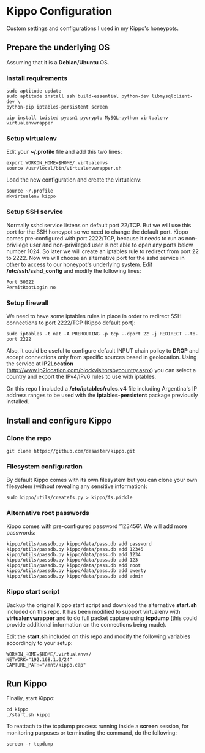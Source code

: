 Kippo Configuration
===================

Custom settings and configurations I used in my Kippo's honeypots.

## Prepare the underlying OS

Assuming that it is a **Debian/Ubuntu** OS.

### Install requirements

    sudo aptitude update
    sudo aptitude install ssh build-essential python-dev libmysqlclient-dev \
    python-pip iptables-persistent screen

    pip install twisted pyasn1 pycrypto MySQL-python virtualenv virtualenvwrapper

### Setup virtualenv

Edit your **~/.profile** file and add this two lines:

    export WORKON_HOME=$HOME/.virtualenvs
    source /usr/local/bin/virtualenvwrapper.sh

Load the new configuration and create the virtualenv:

    source ~/.profile
    mkvirtualenv kippo

### Setup SSH service

Normally sshd service listens on default port 22/TCP. But we will use this port for the SSH honeypot so we need to change the default port. Kippo comes pre-configured with port 2222/TCP, because it needs to run as non-privilege user and non-privileged user is not able to open any ports below number 1024. So later we will create an iptables rule to redirect from port 22 to 2222. Now we will choose an alternative port for the sshd service in other to access to our honeypot's underlying system. Edit **/etc/ssh/sshd_config** and modify the following lines:

    Port 50022
    PermitRootLogin no

### Setup firewall

We need to have some iptables rules in place in order to redirect SSH connections to port 2222/TCP (Kippo default port):

    sudo iptables -t nat -A PREROUTING -p tcp --dport 22 -j REDIRECT --to-port 2222

Also, it could be useful to configure default INPUT chain policy to **DROP** and accept connections only from specific sources based in geolocation. Using the service at **IP2Location** (http://www.ip2location.com/blockvisitorsbycountry.aspx) you can select a country and export the IPv4/IPv6 rules to use with iptables.

On this repo I included a **/etc/iptables/rules.v4** file including Argentina's IP address ranges to be used with the **iptables-persistent** package previously installed.

## Install and configure Kippo

### Clone the repo

    git clone https://github.com/desaster/kippo.git

### Filesystem configuration

By default Kippo comes with its own filesystem but you can clone your own filesystem (without revealing any sensitive information):

    sudo kippo/utils/createfs.py > kippo/fs.pickle

### Alternative root passwords

Kippo comes with pre-configured password '123456'. We will add more passwords:

    kippo/utils/passdb.py kippo/data/pass.db add password
    kippo/utils/passdb.py kippo/data/pass.db add 12345
    kippo/utils/passdb.py kippo/data/pass.db add 1234
    kippo/utils/passdb.py kippo/data/pass.db add 123
    kippo/utils/passdb.py kippo/data/pass.db add root
    kippo/utils/passdb.py kippo/data/pass.db add qwerty
    kippo/utils/passdb.py kippo/data/pass.db add admin

### Kippo start script

Backup the original Kippo start script and download the alternative **start.sh** included on this repo. It has been modified to support virtualenv with **virtualenvwrapper** and to do full packet capture using **tcpdump** (this could provide additional information on the connections being made).

Edit the **start.sh** included on this repo and modify the following variables accordingly to your setup:

    WORKON_HOME=$HOME/.virtualenvs/
    NETWORK="192.168.1.0/24"
    CAPTURE_PATH="/mnt/kippo.cap"

## Run Kippo

Finally, start Kippo:

    cd kippo
    ./start.sh kippo

To reattach to the tcpdump process running inside a **screen** session, for monitoring purposes or terminating the command, do the following:

    screen -r tcpdump
